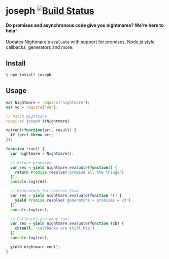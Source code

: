 # joseph [![Build Status](https://travis-ci.org/zeekay/joseph.svg?branch=master)](https://travis-ci.org/zeekay/joseph)
#### Do promises and asynchronous code give you nightmares? We're here to help!

Updates Nightmare's `evaluate` with support for promises, Node.js style
callbacks, generators and more.

## Install
```bash
$ npm install joseph
```

## Usage
```javascript
var Nightmare = require('nightmare');
var vo = require('vo');

// Patch Nightmare
require('joseph')(Nightmare)

vo(run)(function(err, result) {
  if (err) throw err;
});

function *run() {
  var nightmare = Nightmare();

  // Return promises
  var res = yield nightmare.evaluate(function() {
    return Promise.resolve('promise all the things')
  });
  console.log(res);

  // Generators for control-flow
  var res = yield nightmare.evaluate(function *() {
    yield Promise.resolve('generators + promises = <3')
  });
  console.log(res);

  // Callbacks are okay too!
  var res = yield nightmare.evaluate(function (cb) {
    cb(null, 'callbacks are still hip')
  });
  console.log(res);

  yield nightmare.end();
}
```
